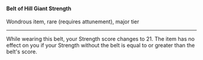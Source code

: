 #### Belt of Hill Giant Strength

Wondrous item, rare (requires attunement), major tier

---

While wearing this belt, your Strength score changes to 21. The item has no effect on you if your Strength without the belt is equal to or greater than the belt's score.